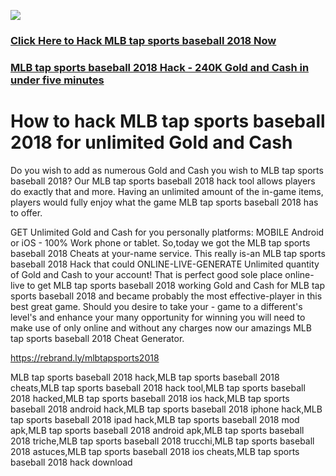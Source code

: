 <a href="https://rebrand.ly/mlbtapsports2018"><img src="https://i.imgur.com/JofLywq.gif"></a>
<h3><a href="https://rebrand.ly/mlbtapsports2018">Click Here to Hack MLB tap sports baseball 2018 Now</a></h3>
<h3><a href="https://rebrand.ly/mlbtapsports2018">MLB tap sports baseball 2018 Hack - 240K Gold and Cash in under five minutes</a></h3>

<h1> How to hack MLB tap sports baseball 2018 for unlimited Gold and Cash</h1>
Do you wish to add as numerous Gold and Cash you wish to MLB tap sports baseball 2018? Our MLB tap sports baseball 2018 hack tool allows players do exactly that and more. Having an unlimited amount of the in-game items, players would fully enjoy what the game MLB tap sports baseball 2018 has to offer.

GET Unlimited Gold and Cash for you personally platforms: MOBILE Android or iOS - 100% Work phone or tablet. So,today we got the MLB tap sports baseball 2018 Cheats at your-name service. This really is-an MLB tap sports baseball 2018 Hack that could ONLINE-LIVE-GENERATE Unlimited quantity of Gold and Cash to your account! That is perfect good sole place online-live to get MLB tap sports baseball 2018 working Gold and Cash for MLB tap sports baseball 2018 and became probably the most effective-player in this best great game. Should you desire to take your - game to a different's level's and enhance your many opportunity for winning you will need to make use of only online and without any charges now our amazings MLB tap sports baseball 2018 Cheat Generator. 

<a href="https://rebrand.ly/mlbtapsports2018">https://rebrand.ly/mlbtapsports2018</a>


MLB tap sports baseball 2018 hack,MLB tap sports baseball 2018 cheats,MLB tap sports baseball 2018 hack tool,MLB tap sports baseball 2018 hacked,MLB tap sports baseball 2018 ios hack,MLB tap sports baseball 2018 android hack,MLB tap sports baseball 2018 iphone hack,MLB tap sports baseball 2018 ipad hack,MLB tap sports baseball 2018 mod apk,MLB tap sports baseball 2018 android apk,MLB tap sports baseball 2018 triche,MLB tap sports baseball 2018 trucchi,MLB tap sports baseball 2018 astuces,MLB tap sports baseball 2018 ios cheats,MLB tap sports baseball 2018 hack download
